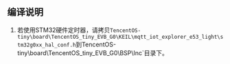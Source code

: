 ## 编译说明
1. 若使用STM32硬件定时器，请拷贝`TencentOS-tiny\board\TencentOS_tiny_EVB_G0\KEIL\mqtt_iot_explorer_e53_light\stm32g0xx_hal_conf.h`到TencentOS-tiny\board\TencentOS_tiny_EVB_G0\BSP\Inc\`目录下。
